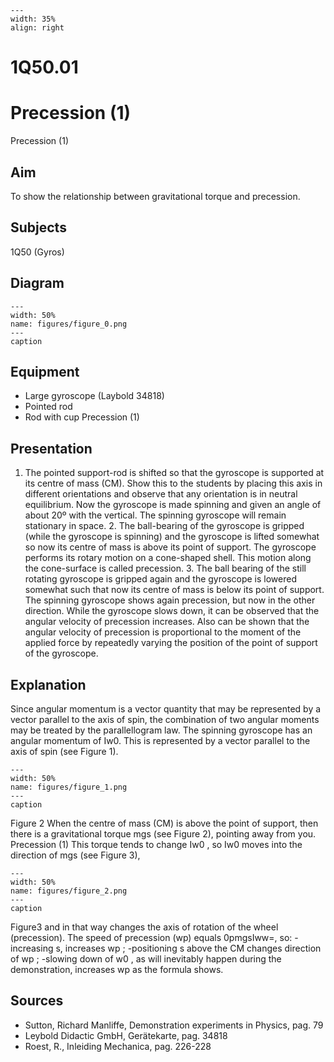 
```{figure} /figures/busy.png
---
width: 35%
align: right
```
# 1Q50.01 
  # Precession (1) 
 Precession (1)   
  
## Aim   
 To show the relationship between gravitational torque and precession.    
  
## Subjects   
 1Q50 (Gyros)   
  
## Diagram   
   
```{figure} figures/figure_0.png  
---  
width: 50%  
name: figures/figure_0.png  
---  
caption  
``` 
      
  
## Equipment   
 
 *  Large gyroscope (Laybold 34818) 
 *  Pointed rod 
 *  Rod with cup Precession (1)
    
  
## Presentation   
 1. The pointed support-rod is shifted so that the gyroscope is supported at its centre of mass (CM). Show this to the students by placing this axis in different orientations and observe that any orientation is in neutral equilibrium. Now the gyroscope is made spinning and given an angle of about 20º with the vertical. The spinning gyroscope will remain stationary in space. 2. The ball-bearing of the gyroscope is gripped (while the gyroscope is spinning) and the gyroscope is lifted somewhat so now its centre of mass is above its point of support. The gyroscope performs its rotary motion on a cone-shaped shell. This motion along the cone-surface is called precession. 3. The ball bearing of the still rotating gyroscope is gripped again and the gyroscope is lowered somewhat such that now its centre of mass is below its point of support. The spinning gyroscope shows again precession, but now in the other direction.  While the gyroscope slows down, it can be observed that the angular velocity of precession increases.  Also can be shown that the angular velocity of precession is proportional to the moment of the applied force by repeatedly varying the position of the point of support of the gyroscope.    
  
## Explanation   
 Since angular momentum is a vector quantity that may be represented by a vector parallel to the axis of spin, the combination of two angular moments may be treated by the parallellogram law. The spinning gyroscope has an angular momentum of Iw0. This is represented by a vector parallel to the axis of spin (see Figure 1).      
```{figure} figures/figure_1.png  
---  
width: 50%  
name: figures/figure_1.png  
---  
caption  
``` 
 Figure 2    When the centre of mass (CM) is above the point of support, then there is a gravitational torque mgs (see Figure 2), pointing away from you.      Precession (1) This torque tends to change Iw0 , so Iw0 moves into the direction of mgs (see Figure 3),      
```{figure} figures/figure_2.png  
---  
width: 50%  
name: figures/figure_2.png  
---  
caption  
``` 
 Figure3  and in that way changes the axis of rotation of the wheel (precession). The speed of precession (wp) equals 0pmgsIww=, so: -increasing s, increases wp ; -positioning s above the CM changes direction of wp ; -slowing down of w0 , as will inevitably happen during the demonstration, increases wp as the formula shows.    
  
## Sources   
 
 *  Sutton, Richard Manliffe, Demonstration experiments in Physics, pag. 79 
 *  Leybold Didactic GmbH, Gerätekarte, pag. 34818 
 *  Roest, R., Inleiding Mechanica, pag. 226-228
  